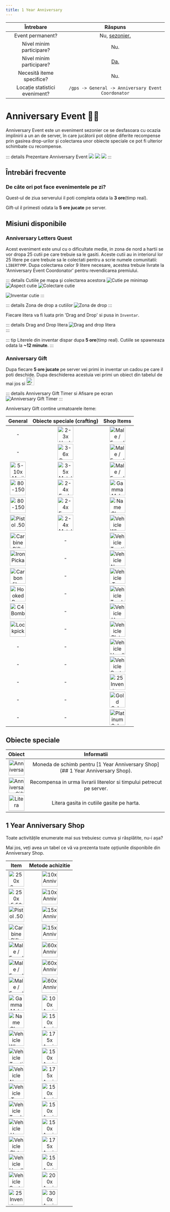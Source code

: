 ```yaml
---
title: 1 Year Anniversary
---
```


| Întrebare | Răspuns |
| :-----------: | :-----------: |
| Event permanent? | Nu, [sezonier.](./index.md#evenimentele-se-impart-in-3-categorii) |
| Nivel minim participare? | Nu. |
| Nivel minim participare? |  [Da.](#obiecte-speciale) |
| Necesită iteme specifice? | Nu. |
| Locație statistici eveniment? | `/gps -> General -> Anniversary Event Coordonator` |

# Anniversary Event 🎂🎁

Anniversary Event este un eveniment sezonier ce se desfasoara cu ocazia implinirii a un an de server, în care jucătorii pot obține diferite recompense prin gasirea drop-urilor și colectarea unor obiecte speciale ce pot fi ulterior schimbate cu recompense.

::: details Prezentare Anniversary Event
<Image src="https://i.imgur.com/F8yniCe.png" />
<Image src="https://i.imgur.com/NCTbaLw.png" /> 
<Image src="https://i.imgur.com/sRLe1L9.png" /> 
:::

## Întrebări frecvente

### De câte ori pot face evenimentele pe zi?
Quest-ul de ziua serverului il poti completa odata la **3 ore**(timp real).

Gift-ul il primesti odata la **5 ore jucate** pe server.

## Misiuni disponibile

### Anniversary Letters Quest

Acest eveniment este unul cu o dificultate medie, in zona de nord a hartii se vor dropa 25 cutii pe care trebuie sa le gasiti. Aceste cutii au in interiorul lor 25 litere pe care trebuie sa le colectati pentru a scrie numele comunitatii: `LIBERTYMP`. Dupa colectarea celor 9 litere necesare, acestea trebuie livrate la 'Anniversary Event Coordonator' pentru revendicarea premiului.

::: details Cutiile pe mapa şi colectarea acestora 
<Image src="https://i.imgur.com/oZhIGFa.png" alt="Cutie pe minimap" />  
<Image src="https://i.imgur.com/vJRBfna.png" alt="Aspect cutie" />
<Image src="https://i.imgur.com/pTygWMl.png" alt="Colectare cutie" />

<Image src="https://i.imgur.com/06GBonB.png" alt="Inventar cutie" />
:::

::: details Zona de drop a cutiilor
<Image src="https://i.imgur.com/rCUUUwq.png" alt="Zona de drop" />
:::

Fiecare litera va fi luata prin 'Drag and Drop' si pusa in `Inventar`.

::: details Drag and Drop litera
<Image src="https://i.imgur.com/d5qmwgg.png" alt="Drag and drop litera" />  
:::

::: tip
Literele din inventar dispar dupa **5 ore**(timp real).
Cutiile se spawneaza odata la **~12 minute**.
:::

### Anniversary Gift

Dupa fiecare **5 ore jucate** pe server vei primi in inventar un cadou pe care il poti deschide. Dupa deschiderea acestuia vei primi un obiect din tabelul de mai jos si <Image :width="5" src="https://i.imgur.com/wXYCQ7J.png" alt="15x Anniversary Coins" width="25" label="15x Anniversary Coins" />

::: details Anniversary Gift Timer si Afisare pe ecran
<Image src="https://i.imgur.com/anJAHkb.png" alt="Anniversary Gift Timer" />
:::

Anniversary Gift contine urmatoarele iteme:

| General | Obiecte speciale (crafting) | Shop Items |
| :-: | :-: | :-: |
| <Dinero :amount="1500" /> - <Dinero :amount="2000" /> | <Image src="https://i.imgur.com/Nts90lm.png" alt="2-3x Hook" width="50" label="2-3x Hook" /> | <Image src="https://i.imgur.com/OFqUT7c.png" alt="Male / Female Tops Crate" width="50" label="Male / Female Tops Crate" /> |
| <MarkedMoney :amount="3000" /> - <MarkedMoney :amount="4000" /> | <Image src="https://i.imgur.com/sADBSSH.png" alt="3-6x Rope" width="50" label="3-6x Rope" /> | <Image src="https://i.imgur.com/MTLwxUA.png" alt="Male / Female Legs Crate" width="50" label="Male / Female Legs Crate" /> |
| <Image src="https://i.imgur.com/5BvJkhB.png" alt="5-10x Marijuana Joint" width="50" label="5-10x Marijuana Joint" /> | <Image src="https://i.imgur.com/wy3nrJG.png" alt="3-5x Metal Bar" width="50" label="3-5x Metal Bar" /> | <Image src="https://i.imgur.com/iw7O1fV.png" alt="Male / Female Shoes Crate" width="50" label="Male / Female Shoes Crate" /> |
| <Image src="https://i.imgur.com/onADx1v.png" alt="80-150x 9mm Ammo" width="50" label="80-150x 9mm Ammo" /> | <Image src="https://i.imgur.com/BijpevO.png" alt="2-4x Explosive" width="50" label="2-4x Explosive" /> | <Image src="https://i.imgur.com/e39sx4U.png" alt="Gamma Male / Female Crate" width="50" label="Gamma Male / Female Crate" /> |
| <Image src="https://i.imgur.com/Ebyj9zB.png" alt="80-150x 5.56mm Ammo" width="50" label="80-150x 5.56mm Ammo" /> | <Image src="https://i.imgur.com/i3Jt8cc.png" alt="2-4x Forged Grip" width="50" label="2-4x Forged Grip" /> | <Image src="https://i.imgur.com/agE3E2g.png" alt="Name Change Ticket" width="50" label="Name Change Ticket" /> |
| <Image src="https://i.imgur.com/WR12L1k.png" alt="Pistol .50" width="50" label="Pistol .50" /> | <Image src="https://i.imgur.com/DBgM7yn.png" alt="2-4x Metal Blade" width="50" label="2-4x Metal Blade" /> | <Image src="https://i.imgur.com/sYKCNUZ.png" alt="Vehicle Wheels Ticket" width="50" label="Vehicle Wheels Ticket" /> |
| <Image src="https://i.imgur.com/dgZJA2s.png" alt="Carbine Rifle" width="50" label="Carbine Rifle" /> | - | <Image src="https://i.imgur.com/Ziy9lvx.png" alt="Vehicle Traction Control Ticket" width="50" label="Vehicle Traction Control Ticket" /> |
| <Image src="https://i.imgur.com/AEJ9av8.png" alt="Iron Pickaxe" width="50" label="Iron Pickaxe" /> | - | <Image src="https://i.imgur.com/OmDEdB1.png" alt="Vehicle Neon Ticket" width="50" label="Vehicle Neon Ticket" /> |
| <Image src="https://i.imgur.com/cGlRvUF.png" alt="Carbon fiber fishing pole" width="50" label="Carbon fiber fishing pole" /> | - | <Image src="https://i.imgur.com/ouDnrjG.png" alt="Vehicle Tyre Smoke Ticket" width="50" label="Vehicle Tyre Smoke Ticket" /> |
| <Image src="https://i.imgur.com/Rm5u7JQ.png" alt="Hooked Rope" width="50" label="Hooked Rope" /> | - | <Image src="https://i.imgur.com/2VVqo72.png" alt="Vehicle Trunk Ticket" width="50" label="Vehicle Trunk Ticket" /> |
| <Image src="https://i.imgur.com/5QOU3EI.png" alt="C4 Bomb" width="50" label="C4 Bomb" /> | - | <Image src="https://i.imgur.com/1uESRXE.png" alt="Vehicle Horn Ticket" width="50" label="Vehicle Horn Ticket" /> |
| <Image src="https://i.imgur.com/5GnGZTU.png" alt="Lockpick" width="50" label="Lockpick" /> | - | <Image src="https://i.imgur.com/UV4bXUr.png" alt="Vehicle Plate Ticket" width="50" label="Vehicle Plate Ticket" /> |
| - | - | <Image src="https://i.imgur.com/9UMVP5j.png" alt="Vehicle Headlights Ticket" width="50" label="Vehicle Headlights Ticket" /> |
| - | - | <Image src="https://i.imgur.com/heqmB79.png" alt="Vehicle Custom Color Ticket" width="50" label="Vehicle Custom Color Ticket" /> |
| - | - | <Image src="https://i.imgur.com/6OWm9Y4.png" alt="25 Inventory Slots Ticket" width="50" label="25 Inventory Slots Ticket" /> |
| - | - | <Image src="https://i.imgur.com/oiFEMi6.png" alt="Gold Subscription Ticket (1 Month)" width="50" label="Gold Subscription Ticket (1 Month)" /> |
| - | - | <Image src="https://i.imgur.com/Btk73HT.png" alt="Platinum Subscription Ticket (1 Month)" width="50" label="Platinum Subscription Ticket (1 Month)" />


## Obiecte speciale

| Obiect | Informatii |
| :-: | :-: |
| <Image :width="36" src="https://i.imgur.com/wXYCQ7J.png" alt="Anniversary Coins" width="50" label="Anniversary Coins" /> | Moneda de schimb pentru [1 Year Anniversary Shop](## 1 Year Anniversary Shop). |
| <Image src="https://i.imgur.com/Pe8CgYj.png" width="50" alt="Anniversary Gift Timer" /> | Recompensa in urma livrarii literelor si timpului petrecut pe server. |
| <Image src="https://i.imgur.com/G2LJIfc.png" width="50" alt="Litera" /> | Litera gasita in cutiile gasite pe harta. |


## 1 Year Anniversary Shop

Toate activitățile enumerate mai sus trebuiesc cumva și răsplătite, nu-i așa?

Mai jos, veți avea un tabel ce vă va prezenta toate opțiunile disponibile din Anniversary Shop.

| Item   | Metode achizitie |
| :-----------: | :-----------: |
| <Image src="https://i.imgur.com/onADx1v.png" alt="250x 9mm Ammo" width="50" label="250x 9mm Ammo" /> | <Image :width="36" src="https://i.imgur.com/wXYCQ7J.png" alt="10x Anniversary Coins" width="50" label="10x Anniversary Coins" /> |
| <Image src="https://i.imgur.com/Ebyj9zB.png" alt="250x 5.56mm Ammo" width="50" label="250x 5.56mm Ammo" /> | <Image :width="36" src="https://i.imgur.com/wXYCQ7J.png" alt="10x Anniversary Coins" width="50" label="10x Anniversary Coins" /> |
| <Image src="https://i.imgur.com/WR12L1k.png" alt="Pistol .50" width="50" label="Pistol .50" /> | <Image :width="36" src="https://i.imgur.com/wXYCQ7J.png" alt="15x Anniversary Coins" width="50" label="15x Anniversary Coins" /> |
| <Image src="https://i.imgur.com/dgZJA2s.png" alt="Carbine Rifle" width="50" label="Carbine Rifle" /> | <Image :width="36" src="https://i.imgur.com/wXYCQ7J.png" alt="15x Anniversary Coins" width="50" label="15x Anniversary Coins" /> |
| <Image src="https://i.imgur.com/OFqUT7c.png" alt="Male / Female Tops Crate" width="50" label="Male / Female Tops Crate" /> | <Image :width="36" src="https://i.imgur.com/wXYCQ7J.png" alt="60x Anniversary Coins" width="50" label="60x Anniversary Coins" /> |
| <Image src="https://i.imgur.com/MTLwxUA.png" alt="Male / Female Legs Crate" width="50" label="Male / Female Legs Crate" /> | <Image :width="36" src="https://i.imgur.com/wXYCQ7J.png" alt="60x Anniversary Coins" width="50" label="60x Anniversary Coins" /> |
| <Image src="https://i.imgur.com/iw7O1fV.png" alt="Male / Female Shoes Crate" width="50" label="Male / Female Shoes Crate" /> | <Image :width="36" src="https://i.imgur.com/wXYCQ7J.png" alt="60x Anniversary Coins" width="50" label="60x Anniversary Coins" /> |
| <Image src="https://i.imgur.com/e39sx4U.png" alt="Gamma Male / Female Crate" width="50" label="Gamma Male / Female Crate" /> | <Image :width="36" src="https://i.imgur.com/wXYCQ7J.png" alt="100x Anniversary Coins" width="50" label="100x Anniversary Coins" /> |
| <Image src="https://i.imgur.com/agE3E2g.png" alt="Name Change Ticket" width="50" label="Name Change Ticket" /> | <Image :width="36" src="https://i.imgur.com/wXYCQ7J.png" alt="150x Anniversary Coins" width="50" label="150x Anniversary Coins" /> |
| <Image src="https://i.imgur.com/sYKCNUZ.png" alt="Vehicle Wheels Ticket" width="50" label="Vehicle Wheels Ticket" /> | <Image :width="36" src="https://i.imgur.com/wXYCQ7J.png" alt="175x Anniversary Coins" width="50" label="175x Anniversary Coins" /> |
| <Image src="https://i.imgur.com/Ziy9lvx.png" alt="Vehicle Traction Control Ticket" width="50" label="Vehicle Traction Control Ticket" /> | <Image :width="36" src="https://i.imgur.com/wXYCQ7J.png" alt="150x Anniversary Coins" width="50" label="150x Anniversary Coins" /> |
| <Image src="https://i.imgur.com/OmDEdB1.png" alt="Vehicle Neon Ticket" width="50" label="Vehicle Neon Ticket" /> | <Image :width="36" src="https://i.imgur.com/wXYCQ7J.png" alt="175x Anniversary Coins" width="50" label="175x Anniversary Coins" /> |
| <Image src="https://i.imgur.com/ouDnrjG.png" alt="Vehicle Tyre Smoke Ticket" width="50" label="Vehicle Tyre Smoke Ticket" /> | <Image :width="36" src="https://i.imgur.com/wXYCQ7J.png" alt="150x Anniversary Coins" width="50" label="150x Anniversary Coins" /> |
| <Image src="https://i.imgur.com/2VVqo72.png" alt="Vehicle Trunk Ticket" width="50" label="Vehicle Trunk Ticket" /> | <Image :width="36" src="https://i.imgur.com/wXYCQ7J.png" alt="150x Anniversary Coins" width="50" label="150x Anniversary Coins" /> |
| <Image src="https://i.imgur.com/1uESRXE.png" alt="Vehicle Horn Ticket" width="50" label="Vehicle Horn Ticket" /> | <Image :width="36" src="https://i.imgur.com/wXYCQ7J.png" alt="150x Anniversary Coins" width="50" label="150x Anniversary Coins" /> |
| <Image src="https://i.imgur.com/UV4bXUr.png" alt="Vehicle Plate Ticket" width="50" label="Vehicle Plate Ticket" /> | <Image :width="36" src="https://i.imgur.com/wXYCQ7J.png" alt="175x Anniversary Coins" width="50" label="175x Anniversary Coins" /> |
| <Image src="https://i.imgur.com/9UMVP5j.png" alt="Vehicle Headlights Ticket" width="50" label="Vehicle Headlights Ticket" /> | <Image :width="36" src="https://i.imgur.com/wXYCQ7J.png" alt="150x Anniversary Coins" width="50" label="150x Anniversary Coins" /> |
| <Image src="https://i.imgur.com/heqmB79.png" alt="Vehicle Custom Color Ticket" width="50" label="Vehicle Custom Color Ticket" /> | <Image :width="36" src="https://i.imgur.com/wXYCQ7J.png" alt="200x Anniversary Coins" width="50" label="200x Anniversary Coins" /> |
| <Image src="https://i.imgur.com/6OWm9Y4.png" alt="25 Inventory Slots Ticket" width="50" label="25 Inventory Slots Ticket" /> | <Image :width="36" src="https://i.imgur.com/wXYCQ7J.png" alt="300x Anniversary Coins" width="50" label="300x Anniversary Coins" /> |
